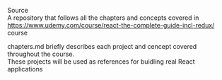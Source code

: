 Source  
A repository that follows all the chapters and concepts covered in https://www.udemy.com/course/react-the-complete-guide-incl-redux/ course

chapters.md briefly describes each project and cencept covered throughout the course.   
These projects will be used as references for buidling real React applications


